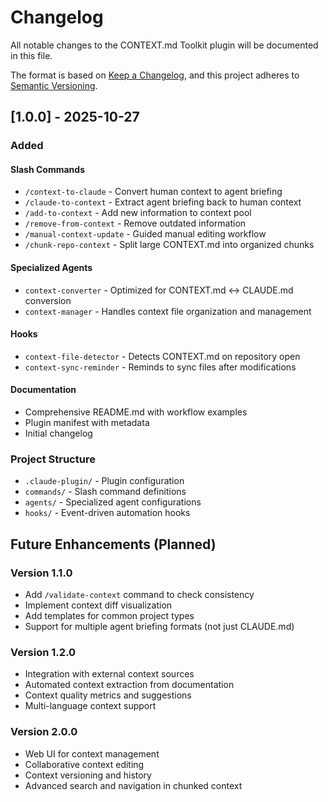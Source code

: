 # Changelog

All notable changes to the CONTEXT.md Toolkit plugin will be documented in this file.

The format is based on [Keep a Changelog](https://keepachangelog.com/en/1.0.0/),
and this project adheres to [Semantic Versioning](https://semver.org/spec/v2.0.0.html).

## [1.0.0] - 2025-10-27

### Added

#### Slash Commands
- `/context-to-claude` - Convert human context to agent briefing
- `/claude-to-context` - Extract agent briefing back to human context
- `/add-to-context` - Add new information to context pool
- `/remove-from-context` - Remove outdated information
- `/manual-context-update` - Guided manual editing workflow
- `/chunk-repo-context` - Split large CONTEXT.md into organized chunks

#### Specialized Agents
- `context-converter` - Optimized for CONTEXT.md ↔ CLAUDE.md conversion
- `context-manager` - Handles context file organization and management

#### Hooks
- `context-file-detector` - Detects CONTEXT.md on repository open
- `context-sync-reminder` - Reminds to sync files after modifications

#### Documentation
- Comprehensive README.md with workflow examples
- Plugin manifest with metadata
- Initial changelog

### Project Structure
- `.claude-plugin/` - Plugin configuration
- `commands/` - Slash command definitions
- `agents/` - Specialized agent configurations
- `hooks/` - Event-driven automation hooks

## Future Enhancements (Planned)

### Version 1.1.0
- Add `/validate-context` command to check consistency
- Implement context diff visualization
- Add templates for common project types
- Support for multiple agent briefing formats (not just CLAUDE.md)

### Version 1.2.0
- Integration with external context sources
- Automated context extraction from documentation
- Context quality metrics and suggestions
- Multi-language context support

### Version 2.0.0
- Web UI for context management
- Collaborative context editing
- Context versioning and history
- Advanced search and navigation in chunked context
